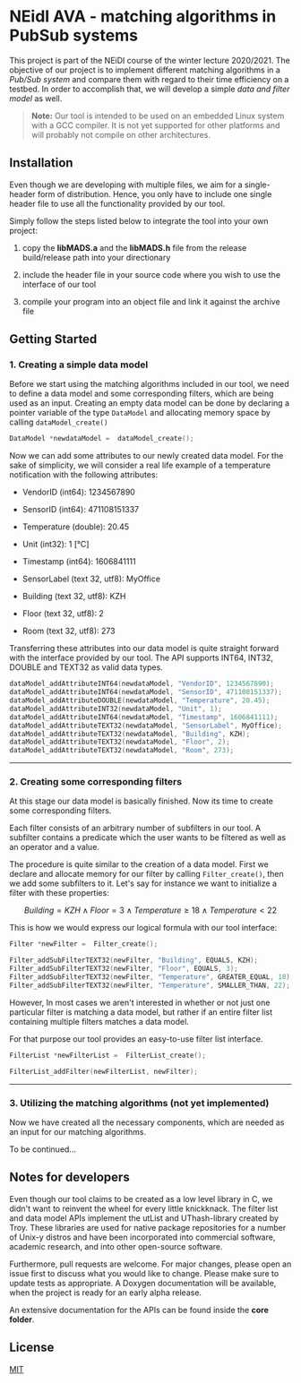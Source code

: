 # NEidI AVA - matching algorithms in PubSub systems

This project is part of the NEiDI course of the winter lecture 2020/2021. The objective of our project is to implement different matching algorithms in a _Pub/Sub system_ and compare them with regard to their time efficiency on a testbed. In order to accomplish that, we will develop a simple _data and filter model_ as well.

> **Note:** Our tool is intended to be used on an embedded Linux system with a GCC compiler. It is not yet supported for other platforms and will probably not compile on other architectures.

## Installation

Even though we are developing with multiple files, we aim for a single-header form of distribution. Hence, you only have to include one single header file to use all the functionality provided by our tool.

Simply follow the steps listed below to integrate the tool into your own project:

1.  copy the **libMADS.a** and the **libMADS.h** file from the release build/release path into your directionary

2.  include the header file in your source code where you wish to use the interface of our tool

3.  compile your program into an object file and link it against the archive file

## Getting Started

### 1. Creating a simple data model

Before we start using the matching algorithms included in our tool, we need to define a data model and some corresponding filters, which are being used as an input. Creating an empty data model can be done by declaring a pointer variable of the type `DataModel` and allocating memory space by calling `dataModel_create()`

```c
DataModel *newdataModel =  dataModel_create();
```

Now we can add some attributes to our newly created data model. For the sake of simplicity, we will consider a real life example of a temperature notification with the following attributes:

- VendorID (int64): 1234567890

- SensorID (int64): 471108151337

- Temperature (double): 20.45

- Unit (int32): 1 [°C]

- Timestamp (int64): 1606841111

- SensorLabel (text 32, utf8): MyOffice

- Building (text 32, utf8): KZH

- Floor (text 32, utf8): 2

- Room (text 32, utf8): 273

Transferring these attributes into our data model is quite straight forward with the interface provided by our tool. The API supports INT64, INT32, DOUBLE and TEXT32 as valid data types.

```c
dataModel_addAttributeINT64(newdataModel, "VendorID", 1234567890);
dataModel_addAttributeINT64(newdataModel, "SensorID", 471108151337);
dataModel_addAttributeDOUBLE(newdataModel, "Temperature", 20.45);
dataModel_addAttributeINT32(newdataModel, "Unit", 1);
dataModel_addAttributeINT64(newdataModel, "Timestamp", 1606841111);
dataModel_addAttributeTEXT32(newdataModel, "SensorLabel", MyOffice);
dataModel_addAttributeTEXT32(newdataModel, "Building", KZH);
dataModel_addAttributeTEXT32(newdataModel, "Floor", 2);
dataModel_addAttributeTEXT32(newdataModel, "Room", 273);
```

---

### 2. Creating some corresponding filters

At this stage our data model is basically finished. Now its time to create some corresponding filters.

Each filter consists of an arbitrary number of subfilters in our tool. A subfilter contains a predicate which the user wants to be filtered as well as an operator and a value.

The procedure is quite similar to the creation of a data model. First we declare and allocate memory for our filter by calling `Filter_create()`, then we add some subfilters to it. Let's say for instance we want to initialize a filter with these properties:

```math
Building = KZH \wedge Floor = 3 \wedge Temperature \geq 18 \wedge Temperature < 22
```

This is how we would express our logical formula with our tool interface:

```c
Filter *newFilter =  Filter_create();

Filter_addSubFilterTEXT32(newFilter, "Building", EQUALS, KZH);
Filter_addSubFilterTEXT32(newFilter, "Floor", EQUALS, 3);
Filter_addSubFilterTEXT32(newFilter, "Temperature", GREATER_EQUAL, 18);
Filter_addSubFilterTEXT32(newFilter, "Temperature", SMALLER_THAN, 22);
```

However, In most cases we aren't interested in whether or not just one particular filter is matching a data model, but rather if an entire filter list containing multiple filters matches a data model.

For that purpose our tool provides an easy-to-use filter list interface.

```c
FilterList *newFilterList =  FilterList_create();

FilterList_addFilter(newFilterList, newFilter);
```

---

### 3. Utilizing the matching algorithms (not yet implemented)

Now we have created all the necessary components, which are needed as an input for our matching algorithms.

To be continued...

## Notes for developers

Even though our tool claims to be created as a low level library in C, we didn't want to reinvent the wheel for every little knickknack. The filter list and data model APIs implement the utList and UThash-library created by Troy. These libraries are used for native package repositories for a number of Unix-y distros and have been incorporated into commercial software, academic research, and into other open-source software.

Furthermore, pull requests are welcome. For major changes, please open an issue first to discuss what you would like to change. Please make sure to update tests as appropriate. A Doxygen documentation will be available, when the project is ready for an early alpha release.

An extensive documentation for the APIs can be found inside the **core folder**.

## License

[MIT](https://choosealicense.com/licenses/mit/)
